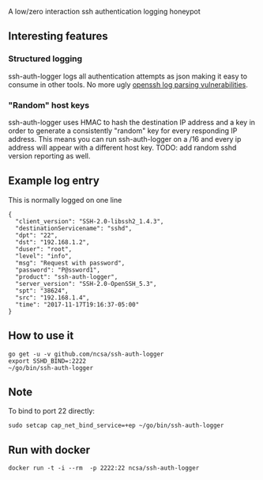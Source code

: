 A low/zero interaction ssh authentication logging honeypot

## Interesting features

### Structured logging

ssh-auth-logger logs all authentication attempts as json making it easy to
consume in other tools.  No more ugly [openssh log parsing
vulnerabilities](http://dcid.me/texts/attacking-log-analysis-tools.html).

### "Random" host keys
ssh-auth-logger uses HMAC to hash the destination IP address and a key in order to
generate a consistently "random" key for every responding IP address.  This
means you can run ssh-auth-logger on a /16 and every ip address will appear
with a different host key.  TODO: add random sshd version reporting as well.

## Example log entry

This is normally logged on one line

```
{
  "client_version": "SSH-2.0-libssh2_1.4.3",
  "destinationServicename": "sshd",
  "dpt": "22",
  "dst": "192.168.1.2",
  "duser": "root",
  "level": "info",
  "msg": "Request with password",
  "password": "P@ssword1",
  "product": "ssh-auth-logger",
  "server_version": "SSH-2.0-OpenSSH_5.3",
  "spt": "38624",
  "src": "192.168.1.4",
  "time": "2017-11-17T19:16:37-05:00"
}
```


## How to use it

    go get -u -v github.com/ncsa/ssh-auth-logger
    export SSHD_BIND=:2222
    ~/go/bin/ssh-auth-logger

## Note

To bind to port 22 directly:

    sudo setcap cap_net_bind_service=+ep ~/go/bin/ssh-auth-logger

## Run with docker

    docker run -t -i --rm  -p 2222:22 ncsa/ssh-auth-logger
